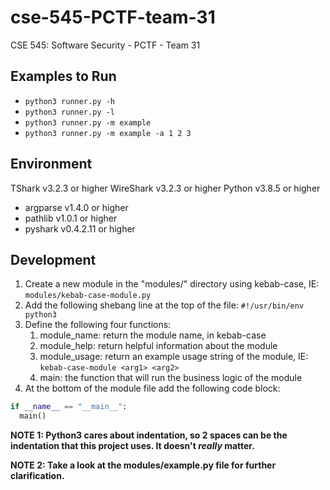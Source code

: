 # cse-545-PCTF-team-31

CSE 545: Software Security - PCTF - Team 31

## Examples to Run

- `python3 runner.py -h`
- `python3 runner.py -l`
- `python3 runner.py -m example`
- `python3 runner.py -m example -a 1 2 3`

## Environment

TShark v3.2.3 or higher
WireShark v3.2.3 or higher
Python v3.8.5 or higher

- argparse v1.4.0 or higher
- pathlib v1.0.1 or higher
- pyshark v0.4.2.11 or higher

## Development

1. Create a new module in the "modules/" directory using kebab-case, IE: `modules/kebab-case-module.py`
2. Add the following shebang line at the top of the file: `#!/usr/bin/env python3`
3. Define the following four functions:
   1. module_name: return the module name, in kebab-case
   2. module_help: return helpful information about the module
   3. module_usage: return an example usage string of the module, IE: `kebab-case-module <arg1> <arg2>`
   4. main: the function that will run the business logic of the module
4. At the bottom of the module file add the following code block:

```python
if __name__ == "__main__":
  main()
```

**NOTE 1: Python3 cares about indentation, so 2 spaces can be the indentation that this project uses. It doesn't _really_ matter.**

**NOTE 2: Take a look at the modules/example.py file for further clarification.**
